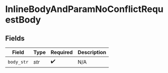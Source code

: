 # InlineBodyAndParamNoConflictRequestBody


## Fields

| Field              | Type               | Required           | Description        |
| ------------------ | ------------------ | ------------------ | ------------------ |
| `body_str`         | *str*              | :heavy_check_mark: | N/A                |